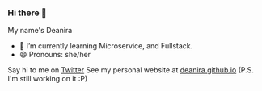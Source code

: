 ### Hi there 👋

My name's Deanira
- 🌱 I’m currently learning Microservice, and Fullstack.
- 😄 Pronouns: she/her

Say hi to me on [Twitter](https://twitter.com/deasolveserror)
See my personal website at [deanira.github.io](https://deanira.github.io) (P.S. I'm still working on it :P)
